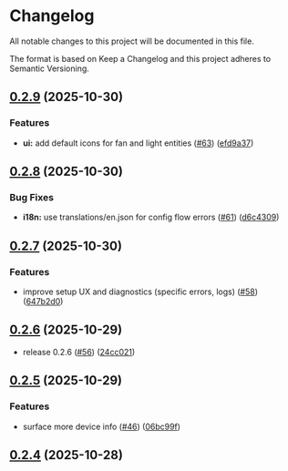 # Changelog

All notable changes to this project will be documented in this file.

The format is based on Keep a Changelog and this project adheres to Semantic Versioning.

## [0.2.9](https://github.com/tjbaker/homeassistant-fansync/compare/0.2.8...0.2.9) (2025-10-30)


### Features

* **ui:** add default icons for fan and light entities ([#63](https://github.com/tjbaker/homeassistant-fansync/issues/63)) ([efd9a37](https://github.com/tjbaker/homeassistant-fansync/commit/efd9a376d54cad189c56e2a24425dbc9b9c39dac))

## [0.2.8](https://github.com/tjbaker/homeassistant-fansync/compare/0.2.7...0.2.8) (2025-10-30)


### Bug Fixes

* **i18n:** use translations/en.json for config flow errors ([#61](https://github.com/tjbaker/homeassistant-fansync/issues/61)) ([d6c4309](https://github.com/tjbaker/homeassistant-fansync/commit/d6c430999aafba14b5cdcc995649ca287f1d143c))

## [0.2.7](https://github.com/tjbaker/homeassistant-fansync/compare/0.2.6...0.2.7) (2025-10-30)


### Features

* improve setup UX and diagnostics (specific errors, logs) ([#58](https://github.com/tjbaker/homeassistant-fansync/issues/58)) ([647b2d0](https://github.com/tjbaker/homeassistant-fansync/commit/647b2d0f261eff9f9db336c39d3fefd2696d2f9e))

## [0.2.6](https://github.com/tjbaker/homeassistant-fansync/compare/v0.2.5...0.2.6) (2025-10-29)


* release 0.2.6 ([#56](https://github.com/tjbaker/homeassistant-fansync/issues/56)) ([24cc021](https://github.com/tjbaker/homeassistant-fansync/commit/24cc021e2975dc84eeeea1e7e6dcbe371e3f0cf3))

## [0.2.5](https://github.com/tjbaker/homeassistant-fansync/compare/v0.2.4...v0.2.5) (2025-10-29)


### Features

* surface more device info ([#46](https://github.com/tjbaker/homeassistant-fansync/issues/46)) ([06bc99f](https://github.com/tjbaker/homeassistant-fansync/commit/06bc99f1259aea1857d13d3458fe0c1702a6f4fe))

## [0.2.4](https://github.com/tjbaker/homeassistant-fansync/compare/v0.2.3...v0.2.4) (2025-10-28)
